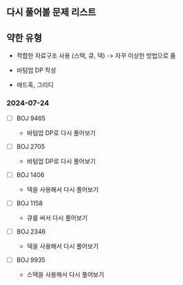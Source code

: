 ## 다시 풀어볼 문제 리스트

## 약한 유형

- 적합한 자료구조 사용 (스택, 큐, 덱) -> 자꾸 이상한 방법으로 품

- 바텀업 DP 작성

- 애드혹, 그리디

### 2024-07-24 

- [ ] BOJ 9465

  - 바텀업 DP로 다시 풀어보기

- [ ] BOJ 2705

  - 바텀업 DP로 다시 풀어보기
    
- [ ] BOJ 1406

  - 덱을 사용해서 다시 풀어보기
  
- [ ] BOJ 1158

  - 큐를 써서 다시 풀어보기
    
- [ ] BOJ 2346
  
  - 덱을 사용해서 다시 풀어보기

- [ ] BOJ 9935

  - 스택을 사용해서 다시 풀어보기
     
  
